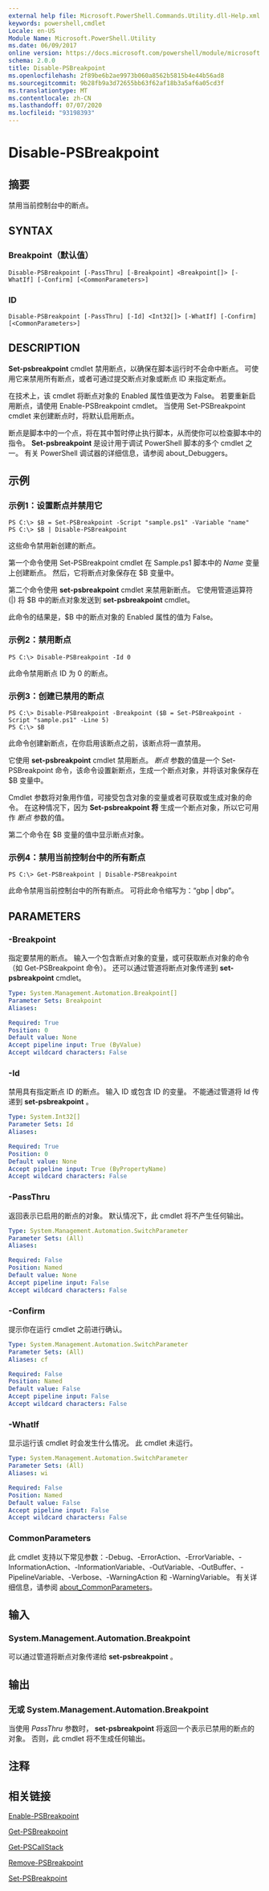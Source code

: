 ```yaml
---
external help file: Microsoft.PowerShell.Commands.Utility.dll-Help.xml
keywords: powershell,cmdlet
Locale: en-US
Module Name: Microsoft.PowerShell.Utility
ms.date: 06/09/2017
online version: https://docs.microsoft.com/powershell/module/microsoft.powershell.utility/disable-psbreakpoint?view=powershell-7.1&WT.mc_id=ps-gethelp
schema: 2.0.0
title: Disable-PSBreakpoint
ms.openlocfilehash: 2f89be6b2ae9973b060a8562b5815b4e44b56ad8
ms.sourcegitcommit: 9b28fb9a3d72655bb63f62af18b3a5af6a05cd3f
ms.translationtype: MT
ms.contentlocale: zh-CN
ms.lasthandoff: 07/07/2020
ms.locfileid: "93198393"
---
```

# Disable-PSBreakpoint

## 摘要
禁用当前控制台中的断点。

## SYNTAX

### Breakpoint（默认值）

```
Disable-PSBreakpoint [-PassThru] [-Breakpoint] <Breakpoint[]> [-WhatIf] [-Confirm] [<CommonParameters>]
```

### ID

```
Disable-PSBreakpoint [-PassThru] [-Id] <Int32[]> [-WhatIf] [-Confirm] [<CommonParameters>]
```

## DESCRIPTION

**Set-psbreakpoint** cmdlet 禁用断点，以确保在脚本运行时不会命中断点。
可使用它来禁用所有断点，或者可通过提交断点对象或断点 ID 来指定断点。

在技术上，该 cmdlet 将断点对象的 Enabled 属性值更改为 False。
若要重新启用断点，请使用 Enable-PSBreakpoint cmdlet。
当使用 Set-PSBreakpoint cmdlet 来创建断点时，将默认启用断点。

断点是脚本中的一个点，将在其中暂时停止执行脚本，从而使你可以检查脚本中的指令。
**Set-psbreakpoint** 是设计用于调试 PowerShell 脚本的多个 cmdlet 之一。
有关 PowerShell 调试器的详细信息，请参阅 about_Debuggers。

## 示例

### 示例1：设置断点并禁用它

```
PS C:\> $B = Set-PSBreakpoint -Script "sample.ps1" -Variable "name"
PS C:\> $B | Disable-PSBreakpoint
```

这些命令禁用新创建的断点。

第一个命令使用 Set-PSBreakpoint cmdlet 在 Sample.ps1 脚本中的 *Name* 变量上创建断点。
然后，它将断点对象保存在 $B 变量中。

第二个命令使用 **set-psbreakpoint** cmdlet 来禁用新断点。
它使用管道运算符 (|) 将 $B 中的断点对象发送到 **set-psbreakpoint** cmdlet。

此命令的结果是，$B 中的断点对象的 Enabled 属性的值为 False。

### 示例2：禁用断点

```
PS C:\> Disable-PSBreakpoint -Id 0
```

此命令禁用断点 ID 为 0 的断点。

### 示例3：创建已禁用的断点

```
PS C:\> Disable-PSBreakpoint -Breakpoint ($B = Set-PSBreakpoint -Script "sample.ps1" -Line 5)
PS C:\> $B
```

此命令创建新断点，在你启用该断点之前，该断点将一直禁用。

它使用 **set-psbreakpoint** cmdlet 禁用断点。
*断点* 参数的值是一个 Set-PSBreakpoint 命令，该命令设置新断点，生成一个断点对象，并将该对象保存在 $B 变量中。

Cmdlet 参数将对象用作值，可接受包含对象的变量或者可获取或生成对象的命令。
在这种情况下，因为 **Set-psbreakpoint 将** 生成一个断点对象，所以它可用作 *断点* 参数的值。

第二个命令在 $B 变量的值中显示断点对象。

### 示例4：禁用当前控制台中的所有断点

```
PS C:\> Get-PSBreakpoint | Disable-PSBreakpoint
```

此命令禁用当前控制台中的所有断点。
可将此命令缩写为：“gbp | dbp”。

## PARAMETERS

### -Breakpoint

指定要禁用的断点。
输入一个包含断点对象的变量，或可获取断点对象的命令（如 Get-PSBreakpoint 命令）。
还可以通过管道将断点对象传递到 **set-psbreakpoint** cmdlet。

```yaml
Type: System.Management.Automation.Breakpoint[]
Parameter Sets: Breakpoint
Aliases:

Required: True
Position: 0
Default value: None
Accept pipeline input: True (ByValue)
Accept wildcard characters: False
```

### -Id

禁用具有指定断点 ID 的断点。
输入 ID 或包含 ID 的变量。
不能通过管道将 Id 传递到 **set-psbreakpoint** 。

```yaml
Type: System.Int32[]
Parameter Sets: Id
Aliases:

Required: True
Position: 0
Default value: None
Accept pipeline input: True (ByPropertyName)
Accept wildcard characters: False
```

### -PassThru

返回表示已启用的断点的对象。
默认情况下，此 cmdlet 将不产生任何输出。

```yaml
Type: System.Management.Automation.SwitchParameter
Parameter Sets: (All)
Aliases:

Required: False
Position: Named
Default value: None
Accept pipeline input: False
Accept wildcard characters: False
```

### -Confirm

提示你在运行 cmdlet 之前进行确认。

```yaml
Type: System.Management.Automation.SwitchParameter
Parameter Sets: (All)
Aliases: cf

Required: False
Position: Named
Default value: False
Accept pipeline input: False
Accept wildcard characters: False
```

### -WhatIf

显示运行该 cmdlet 时会发生什么情况。
此 cmdlet 未运行。

```yaml
Type: System.Management.Automation.SwitchParameter
Parameter Sets: (All)
Aliases: wi

Required: False
Position: Named
Default value: False
Accept pipeline input: False
Accept wildcard characters: False
```

### CommonParameters

此 cmdlet 支持以下常见参数：-Debug、-ErrorAction、-ErrorVariable、-InformationAction、-InformationVariable、-OutVariable、-OutBuffer、-PipelineVariable、-Verbose、-WarningAction 和 -WarningVariable。 有关详细信息，请参阅 [about_CommonParameters](https://go.microsoft.com/fwlink/?LinkID=113216)。

## 输入

### System.Management.Automation.Breakpoint

可以通过管道将断点对象传递给 **set-psbreakpoint** 。

## 输出

### 无或 System.Management.Automation.Breakpoint

当使用 *PassThru* 参数时， **set-psbreakpoint** 将返回一个表示已禁用的断点的对象。
否则，此 cmdlet 将不生成任何输出。

## 注释

## 相关链接

[Enable-PSBreakpoint](Enable-PSBreakpoint.md)

[Get-PSBreakpoint](Get-PSBreakpoint.md)

[Get-PSCallStack](Get-PSCallStack.md)

[Remove-PSBreakpoint](Remove-PSBreakpoint.md)

[Set-PSBreakpoint](Set-PSBreakpoint.md)

